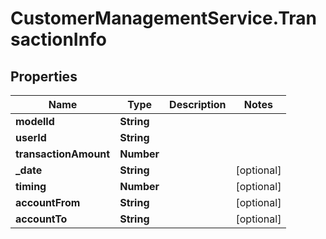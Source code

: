 # CustomerManagementService.TransactionInfo

## Properties
Name | Type | Description | Notes
------------ | ------------- | ------------- | -------------
**modelId** | **String** |  | 
**userId** | **String** |  | 
**transactionAmount** | **Number** |  | 
**_date** | **String** |  | [optional] 
**timing** | **Number** |  | [optional] 
**accountFrom** | **String** |  | [optional] 
**accountTo** | **String** |  | [optional] 
